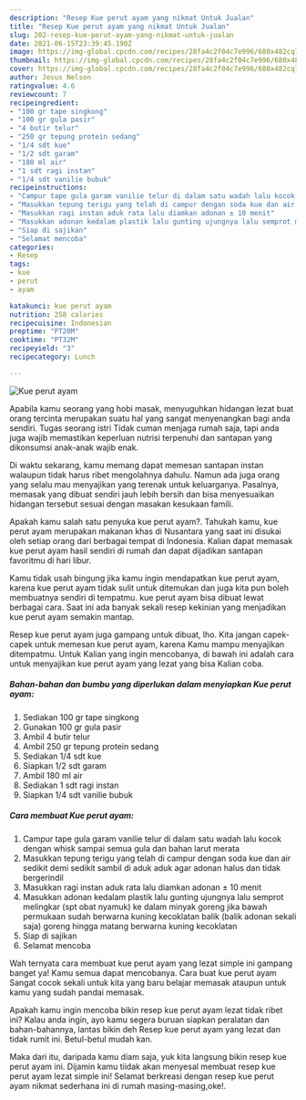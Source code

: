 ```yaml
---
description: "Resep Kue perut ayam yang nikmat Untuk Jualan"
title: "Resep Kue perut ayam yang nikmat Untuk Jualan"
slug: 202-resep-kue-perut-ayam-yang-nikmat-untuk-jualan
date: 2021-06-15T23:39:45.190Z
image: https://img-global.cpcdn.com/recipes/28fa4c2f04c7e996/680x482cq70/kue-perut-ayam-foto-resep-utama.jpg
thumbnail: https://img-global.cpcdn.com/recipes/28fa4c2f04c7e996/680x482cq70/kue-perut-ayam-foto-resep-utama.jpg
cover: https://img-global.cpcdn.com/recipes/28fa4c2f04c7e996/680x482cq70/kue-perut-ayam-foto-resep-utama.jpg
author: Jesus Nelson
ratingvalue: 4.6
reviewcount: 7
recipeingredient:
- "100 gr tape singkong"
- "100 gr gula pasir"
- "4 butir telur"
- "250 gr tepung protein sedang"
- "1/4 sdt kue"
- "1/2 sdt garam"
- "180 ml air"
- "1 sdt ragi instan"
- "1/4 sdt vanilie bubuk"
recipeinstructions:
- "Campur tape gula garam vanilie telur di dalam satu wadah lalu kocok dengan whisk sampai semua gula dan bahan larut merata"
- "Masukkan tepung terigu yang telah di campur dengan soda kue dan air sedikit demi sedikit sambil di aduk aduk agar adonan halus dan tidak bergerindil"
- "Masukkan ragi instan aduk rata lalu diamkan adonan ± 10 menit"
- "Masukkan adonan kedalam plastik lalu gunting ujungnya lalu semprot melingkar (spt obat nyamuk) ke dalam minyak goreng jika bawah permukaan sudah berwarna kuning kecoklatan balik (balik adonan sekali saja) goreng hingga matang berwarna kuning kecoklatan"
- "Siap di sajikan"
- "Selamat mencoba"
categories:
- Resep
tags:
- kue
- perut
- ayam

katakunci: kue perut ayam 
nutrition: 258 calories
recipecuisine: Indonesian
preptime: "PT20M"
cooktime: "PT32M"
recipeyield: "3"
recipecategory: Lunch

---
```



![Kue perut ayam](https://img-global.cpcdn.com/recipes/28fa4c2f04c7e996/680x482cq70/kue-perut-ayam-foto-resep-utama.jpg)

Apabila kamu seorang yang hobi masak, menyuguhkan hidangan lezat buat orang tercinta merupakan suatu hal yang sangat menyenangkan bagi anda sendiri. Tugas seorang istri Tidak cuman menjaga rumah saja, tapi anda juga wajib memastikan keperluan nutrisi terpenuhi dan santapan yang dikonsumsi anak-anak wajib enak.

Di waktu  sekarang, kamu memang dapat memesan santapan instan walaupun tidak harus ribet mengolahnya dahulu. Namun ada juga orang yang selalu mau menyajikan yang terenak untuk keluarganya. Pasalnya, memasak yang dibuat sendiri jauh lebih bersih dan bisa menyesuaikan hidangan tersebut sesuai dengan masakan kesukaan famili. 



Apakah kamu salah satu penyuka kue perut ayam?. Tahukah kamu, kue perut ayam merupakan makanan khas di Nusantara yang saat ini disukai oleh setiap orang dari berbagai tempat di Indonesia. Kalian dapat memasak kue perut ayam hasil sendiri di rumah dan dapat dijadikan santapan favoritmu di hari libur.

Kamu tidak usah bingung jika kamu ingin mendapatkan kue perut ayam, karena kue perut ayam tidak sulit untuk ditemukan dan juga kita pun boleh membuatnya sendiri di tempatmu. kue perut ayam bisa dibuat lewat berbagai cara. Saat ini ada banyak sekali resep kekinian yang menjadikan kue perut ayam semakin mantap.

Resep kue perut ayam juga gampang untuk dibuat, lho. Kita jangan capek-capek untuk memesan kue perut ayam, karena Kamu mampu menyajikan ditempatmu. Untuk Kalian yang ingin mencobanya, di bawah ini adalah cara untuk menyajikan kue perut ayam yang lezat yang bisa Kalian coba.

<!--inarticleads1-->

##### Bahan-bahan dan bumbu yang diperlukan dalam menyiapkan Kue perut ayam:

1. Sediakan 100 gr tape singkong
1. Gunakan 100 gr gula pasir
1. Ambil 4 butir telur
1. Ambil 250 gr tepung protein sedang
1. Sediakan 1/4 sdt kue
1. Siapkan 1/2 sdt garam
1. Ambil 180 ml air
1. Sediakan 1 sdt ragi instan
1. Siapkan 1/4 sdt vanilie bubuk




<!--inarticleads2-->

##### Cara membuat Kue perut ayam:

1. Campur tape gula garam vanilie telur di dalam satu wadah lalu kocok dengan whisk sampai semua gula dan bahan larut merata
1. Masukkan tepung terigu yang telah di campur dengan soda kue dan air sedikit demi sedikit sambil di aduk aduk agar adonan halus dan tidak bergerindil
1. Masukkan ragi instan aduk rata lalu diamkan adonan ± 10 menit
1. Masukkan adonan kedalam plastik lalu gunting ujungnya lalu semprot melingkar (spt obat nyamuk) ke dalam minyak goreng jika bawah permukaan sudah berwarna kuning kecoklatan balik (balik adonan sekali saja) goreng hingga matang berwarna kuning kecoklatan
1. Siap di sajikan
1. Selamat mencoba




Wah ternyata cara membuat kue perut ayam yang lezat simple ini gampang banget ya! Kamu semua dapat mencobanya. Cara buat kue perut ayam Sangat cocok sekali untuk kita yang baru belajar memasak ataupun untuk kamu yang sudah pandai memasak.

Apakah kamu ingin mencoba bikin resep kue perut ayam lezat tidak ribet ini? Kalau anda ingin, ayo kamu segera buruan siapkan peralatan dan bahan-bahannya, lantas bikin deh Resep kue perut ayam yang lezat dan tidak rumit ini. Betul-betul mudah kan. 

Maka dari itu, daripada kamu diam saja, yuk kita langsung bikin resep kue perut ayam ini. Dijamin kamu tiidak akan menyesal membuat resep kue perut ayam lezat simple ini! Selamat berkreasi dengan resep kue perut ayam nikmat sederhana ini di rumah masing-masing,oke!.

